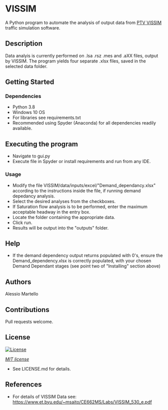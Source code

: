 # VISSIM

A Python program to automate the analysis of output data from [PTV VISSIM](https://www.ptvgroup.com/en/solutions/products/ptv-vissim/) traffic simulation software.

## Description

Data analyis is currently performed on .lsa .rsz .mes and .aXX files, output by VISSIM. The program yields four separate .xlsx files, saved in the selected data folder. 

## Getting Started

### Dependencies

* Python 3.8
* Windows 10 OS
* For libraries see requirements.txt
* Recommended using Spyder (Anaconda) for all dependencies readily available.

## Executing the program

* Navigate to gui.py
* Execute file in Spyder or install requirements and run from any IDE.

### Usage
* Modify the file VISSIM/data/inputs/excel/"Demand_dependancy.xlsx" according to the instructions inside the file, if running demand depedancy analysis.
* Select the desired analyses from the checkboxes.
* If Saturation flow analysis is to be performed, enter the maximum acceptable headway in the entry box.
* Locate the folder containing the appropriate data.
* Click run.
* Results will be output into the "outputs" folder.

## Help

* If the demand dependency output returns populated with 0's, ensure the Demand_dependency.xlsx is correctly populated, with your chosen Demand Dependant stages (see point two of "Installing" section above)

## Authors

Alessio Martello

## Contributions

Pull requests welcome.

## License

[![License](http://img.shields.io/:license-mit-blue.svg?style=flat-square)](http://badges.mit-license.org)

*[MIT license](http://opensource.org/licenses/mit-license.php)*
* See LICENSE.md for details.

## References 
* For details of VISSIM Data see: https://www.et.byu.edu/~msaito/CE662MS/Labs/VISSIM_530_e.pdf